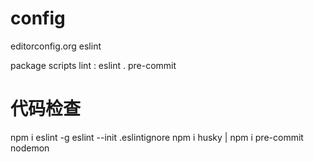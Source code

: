# config
editorconfig.org
eslint



package scripts lint : eslint .
pre-commit

# 代码检查
npm i eslint -g
eslint --init
.eslintignore
npm i husky | npm i pre-commit
nodemon
